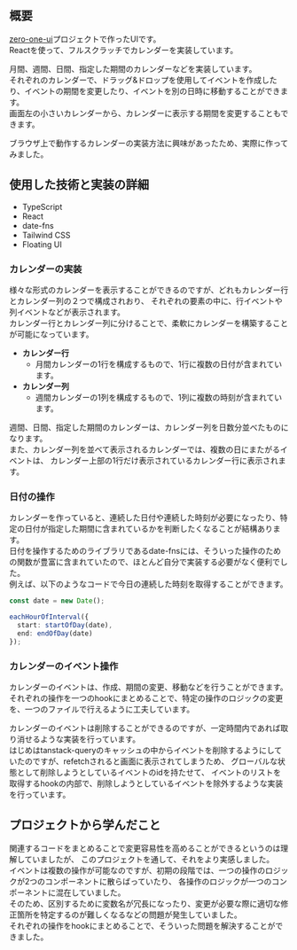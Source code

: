## 概要

[zero-one-ui](/projects/zero-one-ui)プロジェクトで作ったUIです。  
Reactを使って、フルスクラッチでカレンダーを実装しています。  

月間、週間、日間、指定した期間のカレンダーなどを実装しています。  
それぞれのカレンダーで、ドラッグ&ドロップを使用してイベントを作成したり、イベントの期間を変更したり、イベントを別の日時に移動することができます。  
画面左の小さいカレンダーから、カレンダーに表示する期間を変更することもできます。  

ブラウザ上で動作するカレンダーの実装方法に興味があったため、実際に作ってみました。

## 使用した技術と実装の詳細

- TypeScript
- React
- date-fns
- Tailwind CSS
- Floating UI

### カレンダーの実装

様々な形式のカレンダーを表示することができるのですが、どれもカレンダー行とカレンダー列の２つで構成されおり、
それぞれの要素の中に、行イベントや列イベントなどが表示されます。  
カレンダー行とカレンダー列に分けることで、柔軟にカレンダーを構築することが可能になっています。  

- **カレンダー行**
    - 月間カレンダーの1行を構成するもので、1行に複数の日付が含まれています。  
- **カレンダー列**
    - 週間カレンダーの1列を構成するもので、1列に複数の時刻が含まれています。  

週間、日間、指定した期間のカレンダーは、カレンダー列を日数分並べたものになります。  
また、カレンダー列を並べて表示されるカレンダーでは、複数の日にまたがるイベントは、
カレンダー上部の1行だけ表示されているカレンダー行に表示されます。  

### 日付の操作

カレンダーを作っていると、連続した日付や連続した時刻が必要になったり、特定の日付が指定した期間に含まれているかを判断したくなることが結構あります。  
日付を操作するためのライブラリであるdate-fnsには、そういった操作のための関数が豊富に含まれていたので、ほとんど自分で実装する必要がなく便利でした。  
例えば、以下のようなコードで今日の連続した時刻を取得することができます。

```ts
const date = new Date();

eachHourOfInterval({
  start: startOfDay(date),
  end: endOfDay(date)
});
```

### カレンダーのイベント操作

カレンダーのイベントは、作成、期間の変更、移動などを行うことができます。  
それぞれの操作を一つのhookにまとめることで、特定の操作のロジックの変更を、一つのファイルで行えるように工夫しています。  

カレンダーのイベントは削除することができるのですが、一定時間内であれば取り消せるような実装を行っています。  
はじめはtanstack-queryのキャッシュの中からイベントを削除するようにしていたのですが、refetchされると画面に表示されてしまうため、
グローバルな状態として削除しようとしているイベントのidを持たせて、
イベントのリストを取得するhookの内部で、削除しようとしているイベントを除外するような実装を行っています。

## プロジェクトから学んだこと

関連するコードをまとめることで変更容易性を高めることができるというのは理解していましたが、
このプロジェクトを通して、それをより実感しました。  
イベントは複数の操作が可能なのですが、初期の段階では、一つの操作のロジックが2つのコンポーネントに散らばっていたり、
各操作のロジックが一つのコンポーネントに混在していました。  
そのため、区別するために変数名が冗長になったり、変更が必要な際に適切な修正箇所を特定するのが難しくなるなどの問題が発生していました。  
それぞれの操作をhookにまとめることで、そういった問題を解決することができました。  

